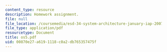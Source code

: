 ```yaml
---
content_type: resource
description: Homework assignment.
file: null
file_location: /coursemedia/esd-34-system-architecture-january-iap-2007/00870e27a6191118c0a2db765357475f_os5.pdf
file_type: application/pdf
resourcetype: Document
title: os5.pdf
uid: 00870e27-a619-1118-c0a2-db765357475f
---
```


